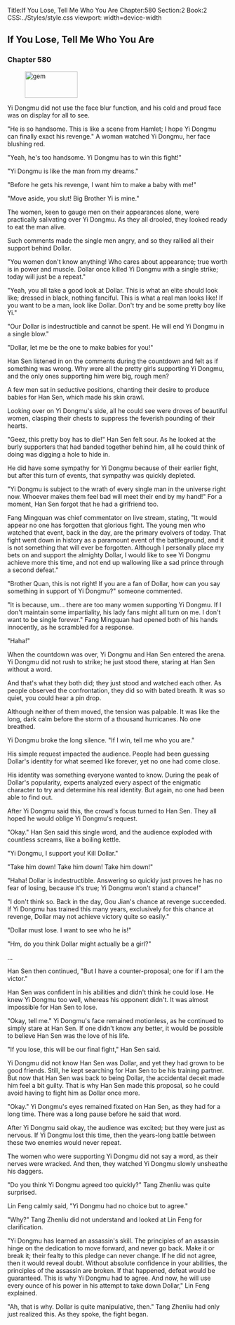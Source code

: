 Title:If You Lose, Tell Me Who You Are 
Chapter:580 
Section:2 
Book:2 
CSS:../Styles/style.css 
viewport: width=device-width
  
## If You Lose, Tell Me Who You Are
### Chapter 580 
<figure>
	<img src="../Images/gem.gif" alt="gem" id="gem" width="120" height="60" />
</figure>
  

  
  Yi Dongmu did not use the face blur function, and his cold and proud face was on display for all to see.

"He is so handsome. This is like a scene from Hamlet; I hope Yi Dongmu can finally exact his revenge." A woman watched Yi Dongmu, her face blushing red.

"Yeah, he's too handsome. Yi Dongmu has to win this fight!"

"Yi Dongmu is like the man from my dreams."

"Before he gets his revenge, I want him to make a baby with me!"

"Move aside, you slut! Big Brother Yi is mine."

The women, keen to gauge men on their appearances alone, were practically salivating over Yi Dongmu. As they all drooled, they looked ready to eat the man alive.

Such comments made the single men angry, and so they rallied all their support behind Dollar.

"You women don't know anything! Who cares about appearance; true worth is in power and muscle. Dollar once killed Yi Dongmu with a single strike; today will just be a repeat."

"Yeah, you all take a good look at Dollar. This is what an elite should look like; dressed in black, nothing fanciful. This is what a real man looks like! If you want to be a man, look like Dollar. Don't try and be some pretty boy like Yi."

"Our Dollar is indestructible and cannot be spent. He will end Yi Dongmu in a single blow."

"Dollar, let me be the one to make babies for you!"

Han Sen listened in on the comments during the countdown and felt as if something was wrong. Why were all the pretty girls supporting Yi Dongmu, and the only ones supporting him were big, rough men?

A few men sat in seductive positions, chanting their desire to produce babies for Han Sen, which made his skin crawl.

Looking over on Yi Dongmu's side, all he could see were droves of beautiful women, clasping their chests to suppress the feverish pounding of their hearts.

"Geez, this pretty boy has to die!" Han Sen felt sour. As he looked at the burly supporters that had banded together behind him, all he could think of doing was digging a hole to hide in.

He did have some sympathy for Yi Dongmu because of their earlier fight, but after this turn of events, that sympathy was quickly depleted.

"Yi Dongmu is subject to the wrath of every single man in the universe right now. Whoever makes them feel bad will meet their end by my hand!" For a moment, Han Sen forgot that he had a girlfriend too.

Fang Mingquan was chief commentator on live stream, stating, "It would appear no one has forgotten that glorious fight. The young men who watched that event, back in the day, are the primary evolvers of today. That fight went down in history as a paramount event of the battleground, and it is not something that will ever be forgotten. Although I personally place my bets on and support the almighty Dollar, I would like to see Yi Dongmu achieve more this time, and not end up wallowing like a sad prince through a second defeat."

"Brother Quan, this is not right! If you are a fan of Dollar, how can you say something in support of Yi Dongmu?" someone commented.

"It is because, um... there are too many women supporting Yi Dongmu. If I don't maintain some impartiality, his lady fans might all turn on me. I don't want to be single forever." Fang Mingquan had opened both of his hands innocently, as he scrambled for a response.

"Haha!"

When the countdown was over, Yi Dongmu and Han Sen entered the arena. Yi Dongmu did not rush to strike; he just stood there, staring at Han Sen without a word.

And that's what they both did; they just stood and watched each other. As people observed the confrontation, they did so with bated breath. It was so quiet, you could hear a pin drop.

Although neither of them moved, the tension was palpable. It was like the long, dark calm before the storm of a thousand hurricanes. No one breathed.

Yi Dongmu broke the long silence. "If I win, tell me who you are."

His simple request impacted the audience. People had been guessing Dollar's identity for what seemed like forever, yet no one had come close.

His identity was something everyone wanted to know. During the peak of Dollar's popularity, experts analyzed every aspect of the enigmatic character to try and determine his real identity. But again, no one had been able to find out.

After Yi Dongmu said this, the crowd's focus turned to Han Sen. They all hoped he would oblige Yi Dongmu's request.

"Okay." Han Sen said this single word, and the audience exploded with countless screams, like a boiling kettle.

"Yi Dongmu, I support you! Kill Dollar."

"Take him down! Take him down! Take him down!"

"Haha! Dollar is indestructible. Answering so quickly just proves he has no fear of losing, because it's true; Yi Dongmu won't stand a chance!"

"I don't think so. Back in the day, Gou Jian's chance at revenge succeeded. If Yi Dongmu has trained this many years, exclusively for this chance at revenge, Dollar may not achieve victory quite so easily."

"Dollar must lose. I want to see who he is!"

"Hm, do you think Dollar might actually be a girl?"

…

Han Sen then continued, "But I have a counter-proposal; one for if I am the victor."

Han Sen was confident in his abilities and didn't think he could lose. He knew Yi Dongmu too well, whereas his opponent didn't. It was almost impossible for Han Sen to lose.

"Okay, tell me." Yi Dongmu's face remained motionless, as he continued to simply stare at Han Sen. If one didn't know any better, it would be possible to believe Han Sen was the love of his life.

"If you lose, this will be our final fight," Han Sen said.

Yi Dongmu did not know Han Sen was Dollar, and yet they had grown to be good friends. Still, he kept searching for Han Sen to be his training partner. But now that Han Sen was back to being Dollar, the accidental deceit made him feel a bit guilty. That is why Han Sen made this proposal, so he could avoid having to fight him as Dollar once more.

"Okay." Yi Dongmu's eyes remained fixated on Han Sen, as they had for a long time. There was a long pause before he said that word.

After Yi Dongmu said okay, the audience was excited; but they were just as nervous. If Yi Dongmu lost this time, then the years-long battle between these two enemies would never repeat.

The women who were supporting Yi Dongmu did not say a word, as their nerves were wracked. And then, they watched Yi Dongmu slowly unsheathe his daggers.

"Do you think Yi Dongmu agreed too quickly?" Tang Zhenliu was quite surprised.

Lin Feng calmly said, "Yi Dongmu had no choice but to agree."

"Why?" Tang Zhenliu did not understand and looked at Lin Feng for clarification.

"Yi Dongmu has learned an assassin's skill. The principles of an assassin hinge on the dedication to move forward, and never go back. Make it or break it; their fealty to this pledge can never change. If he did not agree, then it would reveal doubt. Without absolute confidence in your abilities, the principles of the assassin are broken. If that happened, defeat would be guaranteed. This is why Yi Dongmu had to agree. And now, he will use every ounce of his power in his attempt to take down Dollar," Lin Feng explained.

"Ah, that is why. Dollar is quite manipulative, then." Tang Zhenliu had only just realized this. As they spoke, the fight began.

